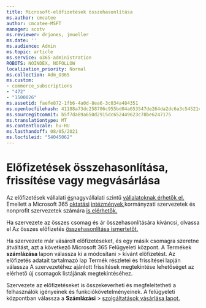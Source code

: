 ```yaml
---
title: Microsoft-előfizetések összehasonlítása
ms.author: cmcatee
author: cmcatee-MSFT
manager: scotv
ms.reviewer: drjones, jmueller
ms.date: ''
ms.audience: Admin
ms.topic: article
ms.service: o365-administration
ROBOTS: NOINDEX, NOFOLLOW
localization_priority: Normal
ms.collection: Adm_O365
ms.custom:
- commerce_subscriptions
- "472"
- "1500026"
ms.assetid: faefe872-1fb6-4a0d-8ea6-3c034a484351
ms.openlocfilehash: 41188a73dc258706c955bd04a653547de264da2dc6a3c54521cddf82c254972a
ms.sourcegitcommit: b5f7da89a650d2915dc652449623c78be6247175
ms.translationtype: MT
ms.contentlocale: hu-HU
ms.lasthandoff: 08/05/2021
ms.locfileid: "54045062"
---
```

# <a name="compare-upgrade-or-purchase-subscriptions"></a>Előfizetések összehasonlítása, frissítése vagy megvásárlása
  
Az előfizetések vállalati [és](https://www.microsoft.com/microsoft-365/business/compare-all-microsoft-365-business-products?tab=2&rtc=1)nagyvállalati szintű [vállalatoknak érhetők el.](https://www.microsoft.com/microsoft-365/enterprise/compare-office-365-plans?rtc=1) Emellett a Microsoft 365 [oktatási](https://www.microsoft.com/microsoft-365/academic/compare-office-365-education-plans?rtc=1&activetab=tab%3aprimaryr1) [intézmények,](https://www.microsoft.com/microsoft-365/government/compare-office-365-government-plans?rtc=1)kormányzati szervezetek és nonprofit szervezetek számára [is elérhetők.](https://www.microsoft.com/microsoft-365/nonprofit/office-365-nonprofit-plans-and-pricing?&rtc=1&activetab=tab%3aprimaryr1)
  
Ha szervezete az összes csomag és ár összehasonlítására kíváncsi, olvassa el Az összes előfizetés [összehasonlítása ismertetőt.](https://www.microsoft.com/microsoft-365/enterprise/compare-office-365-plans?rtc=1)
  
Ha szervezete már vásárolt előfizetéseket, és egy másik csomagra szeretne átváltást, azt a következő Microsoft 365 Felügyeleti központ. A Termékek **számlázása** lapon válassza ki a módosítani \> [](https://go.microsoft.com/fwlink/p/?linkid=842054) kívánt előfizetést. Az előfizetés adatait tartalmazó lap Termék részletei  és frissítései lapján válassza A szervezetéhez ajánlott frissítések megtekintése lehetőséget az elérhető új csomagok listájának megtekintéséhez.
  
Szervezete az előfizetéseket is összekeverheti és megfeleltetheti a felhasználók igényeinek és funkciókövetelményeinek. A felügyeleti központban válassza a **Számlázási** \> [szolgáltatások vásárlása lapot.](https://go.microsoft.com/fwlink/p/?linkid=868433) 